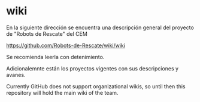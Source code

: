 wiki
====

En la siguiente dirección se encuentra una descripción general del proyecto de "Robots de Rescate" del CEM

<https://github.com/Robots-de-Rescate/wiki/wiki>

Se recomienda leerla con detenimiento.

Adicionalemnte están los proyectos vigentes con sus descripciones y avanes.

Currently GitHub does not support organizational wikis, so until then this repository will hold the main wiki of the team.
